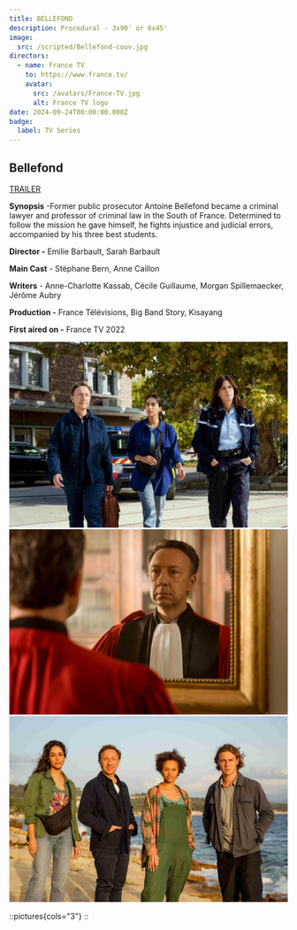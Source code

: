 ```yaml
---
title: BELLEFOND
description: Procedural - 3x90' or 6x45'
image:
  src: /scripted/Bellefond-couv.jpg
directors:
  - name: France TV
    to: https://www.france.tv/
    avatar:
      src: /avatars/France-TV.jpg
      alt: France TV logo
date: 2024-09-24T00:00:00.000Z
badge:
  label: TV Series
---
```


## Bellefond

[TRAILER](https://vimeo.com/665138424/a4fb89b18c?turnstile=0.t6ClbU_RCHtR8jCRQGY1jX3ZAGVoMzAEGA7NUjx62xla81gCQWI_PU_X-KzBgzCIIZKznc72SkK0mNqBCY-wmbQnoSmnq6uC37oOsvgwhbV1AH82Jh6l2vIExREmj7qdAN6wLkrWK5FND_q7gF7F_HklkWHPHn8T46z2D3KxgmvJ-_ZEMS1BBEGF050zYTSPIc0WZ8Xf2IsG51x6-dCEWUGC5vxjcpEVfYdXnbYBhVOGwNwT_ReyVSLi6RUrlbezciCFPDIbsVXF8YLz9MKxgguOGNGNN4ZQ-qCO3l6_6BfR6sklBtPuO_c3MGGtV7jruZkgUVuRDTpT19EJ7JkOPCtuh090AuMIxQKWxL_tsMKZSeSt_JOYDGKiAqr96-as4-j-HfgyHWZ4SWNw95AmcKFXbDHNQTKODVdTcv9RJpmI_l6BUN0Yw-19sIFoyx-LKvVaniDi6nYKro16W1iFDmj_Uxa5DMi-syAJQvXZQAFjoLyUwRs6-FRm9LeX98lzUX-ajYIYGOnMP1spTxmjzpTpffcGUe7QOsERL9oLQ-X60oANY4R4l22dMg8EKTAykBPS0pYQzduOAY7Ets7ENKxBF9oio1owtAq1EecT5maPuR4Si2fkdmO2EGv-Hsv7ayyvib8rNk480_0WF2kDt4dOPbPOCSFVJnyyJFFElD4PoFbCjQwUqxc-7Im2JppcvBe8vpzuzCPuS-z0uds70hcGd6QnMfq_ivkLJLbV_FonSBj6LHOTGMfNfK_dbqi8_K2F71qpp5iBWYyMJP944-WhVasy0OkgPISsZFhAntvHj1WL7L3_dm1S3jXm9EOhnqTSUBIvEoJNJvF3hiCyUKKCbF3_zTbSYp5pGfwJKCQv2ABYhZGfG5thQLcTkv5I.ijbTGJXEczM835IzJ9TwFQ.9c01eead291f804e54d8af053a6dac849ffc913c1e61dda84c0ff4603d1a79e7)

**Synopsis** -Former public prosecutor Antoine Bellefond became a criminal lawyer and professor of criminal law in the South of France. Determined to follow the mission he gave himself, he fights injustice and judicial errors, accompanied by his three best students.

**Director -** Emilie Barbault, Sarah Barbault

**Main Cast** - Stéphane Bern, Anne Caillon

**Writers** - Anne-Charlotte Kassab, Cécile Guillaume, Morgan Spillemaecker, Jérôme Aubry

**Production -** France Télévisions, Big Band Story, Kisayang

**First aired on -** France TV 2022

![Bellefond2.jpeg](/scripted/Bellefond2.jpeg)![Bellefond4.jpeg](/scripted/Bellefond4.jpeg)![Bellefond3.jpeg](/scripted/Bellefond3.jpeg)

::pictures{cols="3"}
::
